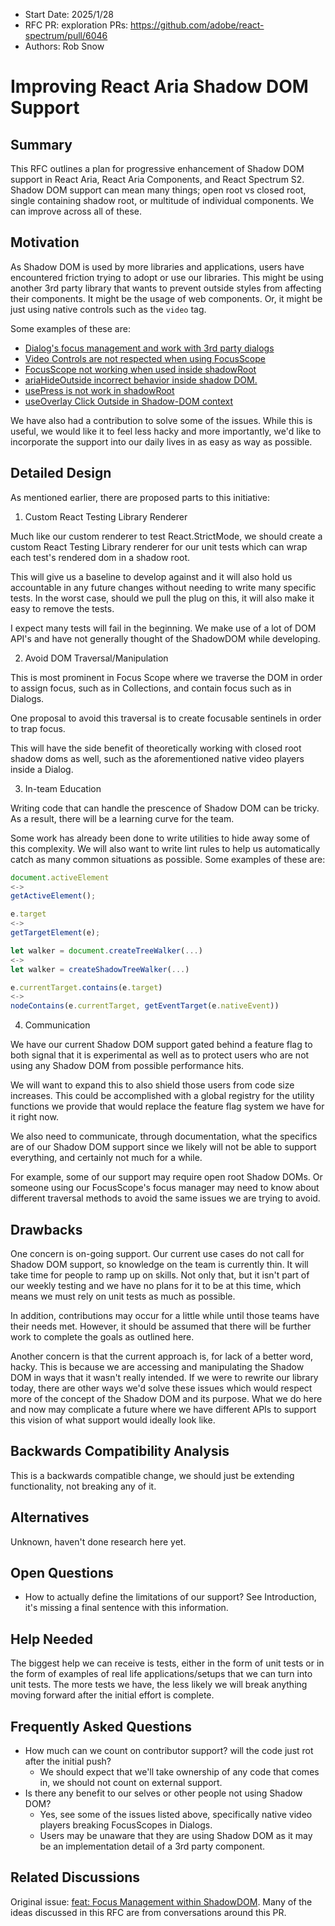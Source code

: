 <!-- Copyright 2025 Adobe. All rights reserved.
This file is licensed to you under the Apache License, Version 2.0 (the "License");
you may not use this file except in compliance with the License. You may obtain a copy
of the License at http://www.apache.org/licenses/LICENSE-2.0
Unless required by applicable law or agreed to in writing, software distributed under
the License is distributed on an "AS IS" BASIS, WITHOUT WARRANTIES OR REPRESENTATIONS
OF ANY KIND, either express or implied. See the License for the specific language
governing permissions and limitations under the License. -->

- Start Date: 2025/1/28
- RFC PR: exploration PRs: https://github.com/adobe/react-spectrum/pull/6046
- Authors: Rob Snow

# Improving React Aria Shadow DOM Support

## Summary

This RFC outlines a plan for progressive enhancement of Shadow DOM support in React Aria, React Aria Components, and React Spectrum S2.
Shadow DOM support can mean many things; open root vs closed root, single containing shadow root, or multitude of individual components.
We can improve across all of these.


## Motivation

As Shadow DOM is used by more libraries and applications, users have encountered friction trying to adopt or use our libraries. This might be using another 3rd party library that wants to prevent outside styles from affecting their components. It might be the usage of web components. Or, it might be just using native controls such as the `video` tag.

Some examples of these are:
- [Dialog's focus management and work with 3rd party dialogs](https://github.com/adobe/react-spectrum/issues/5314)
- [Video Controls are not respected when using FocusScope](https://github.com/adobe/react-spectrum/issues/6729)
- [FocusScope not working when used inside shadowRoot](https://github.com/adobe/react-spectrum/issues/1472)
- [ariaHideOutside incorrect behavior inside shadow DOM.](https://github.com/adobe/react-spectrum/issues/6133)
- [usePress is not work in shadowRoot](https://github.com/adobe/react-spectrum/issues/2040)
- [useOverlay Click Outside in Shadow-DOM context](https://github.com/adobe/react-spectrum/issues/3970)

We have also had a contribution to solve some of the issues. While this is useful, we would like it to feel less hacky and more importantly, we'd like to incorporate the support into our daily lives in as easy as way as possible.


## Detailed Design

As mentioned earlier, there are proposed parts to this initiative:

1. Custom React Testing Library Renderer

Much like our custom renderer to test React.StrictMode, we should create a custom React Testing Library renderer for our unit tests which can wrap each test's rendered dom in a shadow root.

This will give us a baseline to develop against and it will also hold us accountable in any future changes without needing to write many specific tests. In the worst case, should we pull the plug on this, it will also make it easy to remove the tests.

I expect many tests will fail in the beginning. We make use of a lot of DOM API's and have not generally thought of the ShadowDOM while developing.

2. Avoid DOM Traversal/Manipulation

This is most prominent in Focus Scope where we traverse the DOM in order to assign focus, such as in Collections, and contain focus such as in Dialogs.

One proposal to avoid this traversal is to create focusable sentinels in order to trap focus.

This will have the side benefit of theoretically working with closed root shadow doms as well, such as the aforementioned native video players inside a Dialog.

3. In-team Education

Writing code that can handle the prescence of Shadow DOM can be tricky. As a result, there will be a learning curve for the team.

Some work has already been done to write utilities to hide away some of this complexity. We will also want to write lint rules to help us automatically catch as many common situations as possible. Some examples of these are:

```jsx
document.activeElement
<->
getActiveElement();

e.target
<->
getTargetElement(e);

let walker = document.createTreeWalker(...)
<->
let walker = createShadowTreeWalker(...)

e.currentTarget.contains(e.target)
<->
nodeContains(e.currentTarget, getEventTarget(e.nativeEvent))
```

4. Communication

We have our current Shadow DOM support gated behind a feature flag to both signal that it is experimental as well as to protect users who are not using any Shadow DOM from possible performance hits.

We will want to expand this to also shield those users from code size increases. This could be accomplished with a global registry for the utility functions we provide that would replace the feature flag system we have for it right now.

We also need to communicate, through documentation, what the specifics are of our Shadow DOM support since we likely will not be able to support everything, and certainly not much for a while.

For example, some of our support may require open root Shadow DOMs. Or someone using our FocusScope's focus manager may need to know about different traversal methods to avoid the same issues we are trying to avoid.

## Drawbacks

One concern is on-going support. Our current use cases do not call for Shadow DOM support, so knowledge on the team is currently thin. It will take time for people to ramp up on skills. Not only that, but it isn't part of our weekly testing and we have no plans for it to be at this time, which means we must rely on unit tests as much as possible.

In addition, contributions may occur for a little while until those teams have their needs met. However, it should be assumed that there will be further work to complete the goals as outlined here.

Another concern is that the current approach is, for lack of a better word, hacky. This is because we are accessing and manipulating the Shadow DOM in ways that it wasn't really intended. If we were to rewrite our library today, there are other ways we'd solve these issues which would respect more of the concept of the Shadow DOM and its purpose. What we do here and now may complicate a future where we have different APIs to support this vision of what support would ideally look like.


## Backwards Compatibility Analysis

This is a backwards compatible change, we should just be extending functionality, not breaking any of it.

## Alternatives

Unknown, haven't done research here yet.

## Open Questions

* How to actually define the limitations of our support? See Introduction, it's missing a final sentence with this information.

## Help Needed

The biggest help we can receive is tests, either in the form of unit tests or in the form of examples of real life applications/setups that we can turn into unit tests. The more tests we have, the less likely we will break anything moving forward after the initial effort is complete.

## Frequently Asked Questions

* How much can we count on contributor support? will the code just rot after the initial push?
  * We should expect that we'll take ownership of any code that comes in, we should not count on external support.
* Is there any benefit to our selves or other people not using Shadow DOM?
  * Yes, see some of the issues listed above, specifically native video players breaking FocusScopes in Dialogs.
  * Users may be unaware that they are using Shadow DOM as it may be an implementation detail of a 3rd party component.


## Related Discussions

Original issue: [feat: Focus Management within ShadowDOM](https://github.com/adobe/react-spectrum/pull/6046). Many of the ideas discussed in this RFC are from conversations around this PR.
